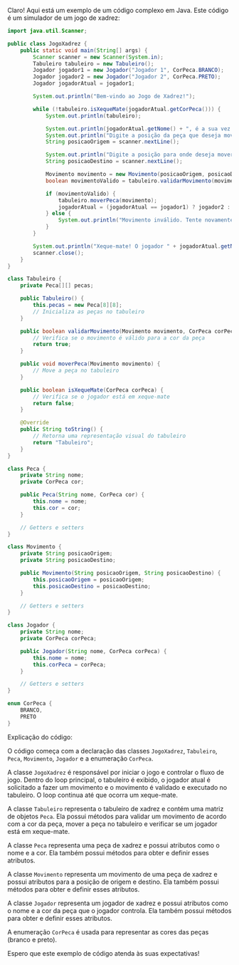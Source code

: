 Claro! Aqui está um exemplo de um código complexo em Java. Este código é um simulador de um jogo de xadrez:

```java
import java.util.Scanner;

public class JogoXadrez {
    public static void main(String[] args) {
        Scanner scanner = new Scanner(System.in);
        Tabuleiro tabuleiro = new Tabuleiro();
        Jogador jogador1 = new Jogador("Jogador 1", CorPeca.BRANCO);
        Jogador jogador2 = new Jogador("Jogador 2", CorPeca.PRETO);
        Jogador jogadorAtual = jogador1;

        System.out.println("Bem-vindo ao Jogo de Xadrez!");

        while (!tabuleiro.isXequeMate(jogadorAtual.getCorPeca())) {
            System.out.println(tabuleiro);

            System.out.println(jogadorAtual.getNome() + ", é a sua vez.");
            System.out.println("Digite a posição da peça que deseja mover (ex: A2):");
            String posicaoOrigem = scanner.nextLine();

            System.out.println("Digite a posição para onde deseja mover a peça (ex: A4):");
            String posicaoDestino = scanner.nextLine();

            Movimento movimento = new Movimento(posicaoOrigem, posicaoDestino);
            boolean movimentoValido = tabuleiro.validarMovimento(movimento, jogadorAtual.getCorPeca());

            if (movimentoValido) {
                tabuleiro.moverPeca(movimento);
                jogadorAtual = (jogadorAtual == jogador1) ? jogador2 : jogador1;
            } else {
                System.out.println("Movimento inválido. Tente novamente.");
            }
        }

        System.out.println("Xeque-mate! O jogador " + jogadorAtual.getNome() + " venceu o jogo.");
        scanner.close();
    }
}

class Tabuleiro {
    private Peca[][] pecas;

    public Tabuleiro() {
        this.pecas = new Peca[8][8];
        // Inicializa as peças no tabuleiro
    }

    public boolean validarMovimento(Movimento movimento, CorPeca corPeca) {
        // Verifica se o movimento é válido para a cor da peça
        return true;
    }

    public void moverPeca(Movimento movimento) {
        // Move a peça no tabuleiro
    }

    public boolean isXequeMate(CorPeca corPeca) {
        // Verifica se o jogador está em xeque-mate
        return false;
    }

    @Override
    public String toString() {
        // Retorna uma representação visual do tabuleiro
        return "Tabuleiro";
    }
}

class Peca {
    private String nome;
    private CorPeca cor;

    public Peca(String nome, CorPeca cor) {
        this.nome = nome;
        this.cor = cor;
    }

    // Getters e setters
}

class Movimento {
    private String posicaoOrigem;
    private String posicaoDestino;

    public Movimento(String posicaoOrigem, String posicaoDestino) {
        this.posicaoOrigem = posicaoOrigem;
        this.posicaoDestino = posicaoDestino;
    }

    // Getters e setters
}

class Jogador {
    private String nome;
    private CorPeca corPeca;

    public Jogador(String nome, CorPeca corPeca) {
        this.nome = nome;
        this.corPeca = corPeca;
    }

    // Getters e setters
}

enum CorPeca {
    BRANCO,
    PRETO
}
```

Explicação do código:

O código começa com a declaração das classes `JogoXadrez`, `Tabuleiro`, `Peca`, `Movimento`, `Jogador` e a enumeração `CorPeca`.

A classe `JogoXadrez` é responsável por iniciar o jogo e controlar o fluxo de jogo. Dentro do loop principal, o tabuleiro é exibido, o jogador atual é solicitado a fazer um movimento e o movimento é validado e executado no tabuleiro. O loop continua até que ocorra um xeque-mate.

A classe `Tabuleiro` representa o tabuleiro de xadrez e contém uma matriz de objetos `Peca`. Ela possui métodos para validar um movimento de acordo com a cor da peça, mover a peça no tabuleiro e verificar se um jogador está em xeque-mate.

A classe `Peca` representa uma peça de xadrez e possui atributos como o nome e a cor. Ela também possui métodos para obter e definir esses atributos.

A classe `Movimento` representa um movimento de uma peça de xadrez e possui atributos para a posição de origem e destino. Ela também possui métodos para obter e definir esses atributos.

A classe `Jogador` representa um jogador de xadrez e possui atributos como o nome e a cor da peça que o jogador controla. Ela também possui métodos para obter e definir esses atributos.

A enumeração `CorPeca` é usada para representar as cores das peças (branco e preto).

Espero que este exemplo de código atenda às suas expectativas!
